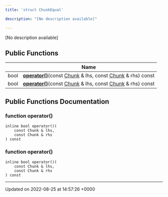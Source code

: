 ```yaml
---
title: 'struct ChunkEqual'

description: "[No description available]"

---
```









[No description available]

## Public Functions

|                | Name           |
| -------------- | -------------- |
| bool | **[operator()](/documentation/code/classes/structchunkequal/#function-operator)**(const [Chunk](/documentation/code/classes/structchunk/) & lhs, const [Chunk](/documentation/code/classes/structchunk/) & rhs) const |
| bool | **[operator()](/documentation/code/classes/structchunkequal/#function-operator)**(const [Chunk](/documentation/code/classes/structchunk/) & lhs, const [Chunk](/documentation/code/classes/structchunk/) & rhs) const |

## Public Functions Documentation

### function operator()

```
inline bool operator()(
    const Chunk & lhs,
    const Chunk & rhs
) const
```


### function operator()

```
inline bool operator()(
    const Chunk & lhs,
    const Chunk & rhs
) const
```


-------------------------------

Updated on 2022-08-25 at 14:57:26 +0000